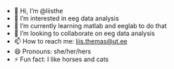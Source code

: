 - 👋 Hi, I’m @liisthe
- 👀 I’m interested in eeg data analysis
- 🌱 I’m currently learning matlab and eeglab to do that
- 💞️ I’m looking to collaborate on eeg data analysis
- 📫 How to reach me: liis.themas@ut.ee
- 😄 Pronouns: she/her/hers
- ⚡ Fun fact: I like horses and cats

<!---
liisthe/liisthe is a ✨ special ✨ repository because its `README.md` (this file) appears on your GitHub profile.
You can click the Preview link to take a look at your changes.
--->
